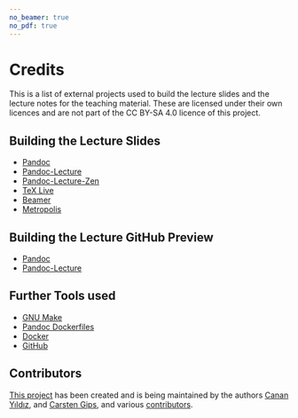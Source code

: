 ```yaml
---
no_beamer: true
no_pdf: true
---
```


# Credits

This is a list of external projects used to build the lecture slides and the lecture notes for the teaching material.
These are licensed under their own licences and are not part of the CC BY-SA 4.0 licence of this project.

## Building the Lecture Slides

-   [Pandoc](https://github.com/jgm/pandoc)
-   [Pandoc-Lecture](https://github.com/cagix/pandoc-lecture)
-   [Pandoc-Lecture-Zen](https://github.com/cagix/pandoc-lecture-zen)
-   [TeX Live](http://tug.org/texlive/)
-   [Beamer](https://github.com/josephwright/beamer)
-   [Metropolis](https://github.com/matze/mtheme)

## Building the Lecture GitHub Preview

-   [Pandoc](https://github.com/jgm/pandoc)
-   [Pandoc-Lecture](https://github.com/cagix/pandoc-lecture)

## Further Tools used

-   [GNU Make](https://www.gnu.org/software/make/)
-   [Pandoc Dockerfiles](https://github.com/pandoc/dockerfiles)
-   [Docker](https://www.docker.com/)
-   [GitHub](https://github.com/)

## Contributors

[This project](https://github.com/Artificial-Intelligence-HSBI-TDU/KI-Vorlesung) has been created and is being
maintained by the authors [Canan Yıldız](https://github.com/cyildiz), and [Carsten Gips](https://github.com/cagix), and
various [contributors](https://github.com/Artificial-Intelligence-HSBI-TDU/KI-Vorlesung/graphs/contributors).
